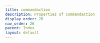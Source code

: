 ```yaml
---
title: commandaction
description: Properties of commandaction
display_order: 26
nav_order: 26
parent: Index
layout: default
---
```



